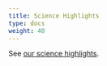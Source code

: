 ```yaml
---
title: Science Highlights
type: docs
weight: 40
---
```


<div id="science-highlights">
See <a href="https://repronim.wordpress.com/category/sciencehighlight/">our science highlights</a>.
</div>

<script defer>
function load_highlights() {

    highlights_div = document.getElementById("science-highlights");

    var req = new XMLHttpRequest();
    req.onreadystatechange = function() {
        // wait for DONE
        if(req.readyState != 4) {
            return;
        }
        if(req.status == 200) {
            var posts = eval("(" + req.responseText + ")");
            highlights_div.innerHTML = "";
            var n_items = 0;
            for(var i = 0;i < posts.length;i++) {
                var a = document.createElement("a");
                a.href = posts[i].link;
                a.target = "_blank";
                a.innerHTML = posts[i].title.rendered;
                var div = document.createElement("div");
                div.appendChild(a)
                var date = new Date(posts[i].date);
                div.appendChild(document.createTextNode(" (" + date.toLocaleDateString() + ")"));
                highlights_div.appendChild(div);
                n_items++;
            }
        var p = document.createElement("p");
        p.innerHTML = '<a href="https://repronim.wordpress.com/category/sciencehighlight/" target="_blank">See all Science Highlights</a>.';
        highlights_div.appendChild(p);
        }
    }

    // limit list length with paginated request with category filter
    req.open("GET", "https://public-api.wordpress.com/wp/v2/sites/repronim.wordpress.com/posts?categories=783350058&per_page=10", true);

    req.send();

    return;

}

load_highlights();
</script>
